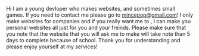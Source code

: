 Hi I am a young devloper who makes websites, and sometimes small games. If you need to contact me please go to mincepop@gmail.com!
I only make websites for companies and if you really want me to , I can make you personal websites all just for you and your freinds.
Please make sure that you note that the website that you will ask me to make will take note than 5 days to complete because of school.
Thank you for understanding and please enjoy yourself at my services!
